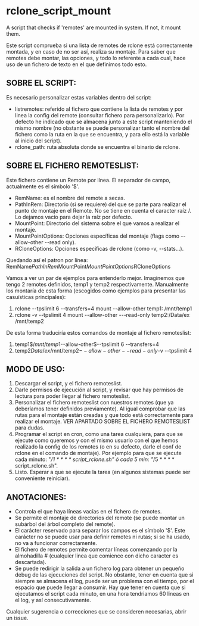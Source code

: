 # rclone_script_mount
A script that checks if 'remotes' are mounted in system. If not, it mount them.

Este script comprueba si una lista de remotes de rclone está correctamente montada, y en caso de no ser así, realiza su montaje. Para saber que remotes debe montar, las opciones, y todo lo referente a cada cual, hace uso de un fichero de texto en el que definimos todo esto.

SOBRE EL SCRIPT:
----------------
Es necesario personalizar estas variables dentro del script:
- listremotes: referido al fichero que contiene la lista de remotes y por linea la config del remote (consultar fichero para personalizarlo). Por defecto he indicado que se almacena junto a este script manteniendo el mismo nombre (no obstante se puede personalizar tanto el nombre del fichero como la ruta en la que se encuentra, y para ello está la variable al inicio del script).
- rclone_path: ruta absoluta donde se encuentra el binario de rclone. 

SOBRE EL FICHERO REMOTESLIST:
-----------------------------
Este fichero contiene un Remote por línea. El separador de campo, actualmente es el símbolo '$'.
- RemName: 	es el nombre del remote a secas.
- PathInRem: 	Directorio (si se requiere) del que se parte para realizar el punto de montaje en el Remote. No se tiene en cuenta el caracter raíz /. Lo dejamos vacío para dejar la raíz por defecto.  
- MountPoint:	Directorio del sistema sobre el que vamos a realizar el montaje.	
- MountPointOptions: Opciones específicas del montaje (flags como --allow-other --read only).
- RCloneOptions: Opciones específicas de rclone (como -v, --stats...).

Quedando así el patron por línea: RemName$PathInRem$MountPoint$MountPointOptions$RCloneOptions

Vamos a ver un par de ejemplos para entenderlo mejor. Imaginemos que tengo 2 remotes definidos, temp1 y temp2 respectivamente. Manualmente los montaría de esta forma (escogidos como ejemplos para presentar las casuísticas principales):
1. rclone --tpslimit 6 --transfers=4 mount --allow-other temp1: /mnt/temp1 
2. rclone -v --tpslimit 4 mount --allow-other ---read-only temp2:/Data/ex /mnt/temp2

De esta forma traduciría estos comandos de montaje al fichero remoteslist:
1. temp1$$/mnt/temp1$--allow-other$--tpslimit 6 --transfers=4
2. temp2$Data/ex$/mnt/temp2$--allow-other --read-only$-v --tpslimit 4 


MODO DE USO:
------------
1. Descargar el script, y el fichero remoteslist.
2. Darle permisos de ejecución al script, y revisar que hay permisos de lectura para poder llegar al fichero remoteslist.
3. Personalizar el fichero remoteslist con nuestros remotes (que ya deberíamos tener definidos previamente). Al igual comprobar que las rutas para el montaje están creadas y que todo está correctamente para realizar el montaje. VER APARTADO SOBRE EL FICHERO REMOTESLIST para dudas.
4. Programar el script en cron, como una tarea cualquiera, para que se ejecute como queremos y con el mismo usuario con el que hemos realizado la config de los remotes (o en su defecto, darle el conf de rclone en el comando de montaje). Por ejemplo para que se ejecute cada minuto: "*/1 * * * *  script_rclone.sh" ó cada 5 min: "*/5 * * * *  script_rclone.sh". 
5. Listo. Esperar a que se ejecute la tarea (en algunos sistemas puede ser conveniente reiniciar).

ANOTACIONES:
------------
- Controla el que haya líneas vacías en el fichero de remotes.
- Se permite el montaje de directorios del remote (se puede montar un subárbol del árbol completo del remote).
- El carácter reservado para separar los campos es el símbolo '$'. Este carácter no se puede usar para definir remotes ni rutas; si se ha usado, no va a funcionar correctamente.
- El fichero de remotes permite comentar líneas comenzando por la almohadilla # (cualquier linea que comience con dicho caracter es descartada).
- Se puede redirigir la salida a un fichero log para obtener un pequeño debug de las ejecuciones del script. No obstante, tener en cuenta que si siempre se almacena el log, puede ser un problema con el tiempo, por el espacio que puede llegar a consumir. Hay que tener en cuenta que si ejecutamos el script cada minuto, en una hora tendriamos 60 lineas en el log, y así consecutivamente.

Cualquier sugerencia o correcciones que se consideren necesarias, abrir un issue.
